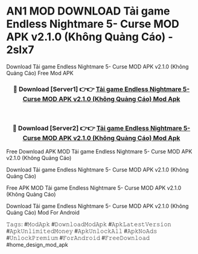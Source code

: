 # AN1 MOD DOWNLOAD Tải game Endless Nightmare 5- Curse MOD APK v2.1.0 (Không Quảng Cáo) - 2slx7
Download Tải game Endless Nightmare 5- Curse MOD APK v2.1.0 (Không Quảng Cáo) Free Mod APK

<div align="center">
<h3>🔴 Download [Server1] 👉👉 <a href="https://apk-comot.site?title=Tải_game_Endless_Nightmare_5-_Curse_MOD_APK_v2.1.0_(Không_Quảng_Cáo)">Tải game Endless Nightmare 5- Curse MOD APK v2.1.0 (Không Quảng Cáo) Mod Apk</a></h3><br>

<h3>🔴 Download [Server2] 👉👉 <a href="https://apk-comot.site?title=Tải_game_Endless_Nightmare_5-_Curse_MOD_APK_v2.1.0_(Không_Quảng_Cáo)">Tải game Endless Nightmare 5- Curse MOD APK v2.1.0 (Không Quảng Cáo) Mod Apk</a></h3>
</div>


Free Download APK MOD Tải game Endless Nightmare 5- Curse MOD APK v2.1.0 (Không Quảng Cáo)

Download Tải game Endless Nightmare 5- Curse MOD APK v2.1.0 (Không Quảng Cáo) 

Free APK MOD Tải game Endless Nightmare 5- Curse MOD APK v2.1.0 (Không Quảng Cáo) 

Download Tải game Endless Nightmare 5- Curse MOD APK v2.1.0 (Không Quảng Cáo) Mod For Android

𝚃𝚊𝚐𝚜: #𝙼𝚘𝚍𝙰𝚙𝚔 #𝙳𝚘𝚠𝚗𝚕𝚘𝚊𝚍𝙼𝚘𝚍𝙰𝚙𝚔 #𝙰𝚙𝚔𝙻𝚊𝚝𝚎𝚜𝚝𝚅𝚎𝚛𝚜𝚒𝚘𝚗 #𝙰𝚙𝚔𝚄𝚗𝚕𝚒𝚖𝚒𝚝𝚎𝚍𝙼𝚘𝚗𝚎𝚢 #𝙰𝚙𝚔𝚄𝚗𝚕𝚘𝚌𝚔𝙰𝚕𝚕 #𝙰𝚙𝚔𝙽𝚘𝙰𝚍𝚜 #𝚄𝚗𝚕𝚘𝚌𝚔𝙿𝚛𝚎𝚖𝚒𝚞𝚖 #𝙵𝚘𝚛𝙰𝚗𝚍𝚛𝚘𝚒𝚍 #𝙵𝚛𝚎𝚎𝙳𝚘𝚠𝚗𝚕𝚘𝚊𝚍 #home_design_mod_apk
